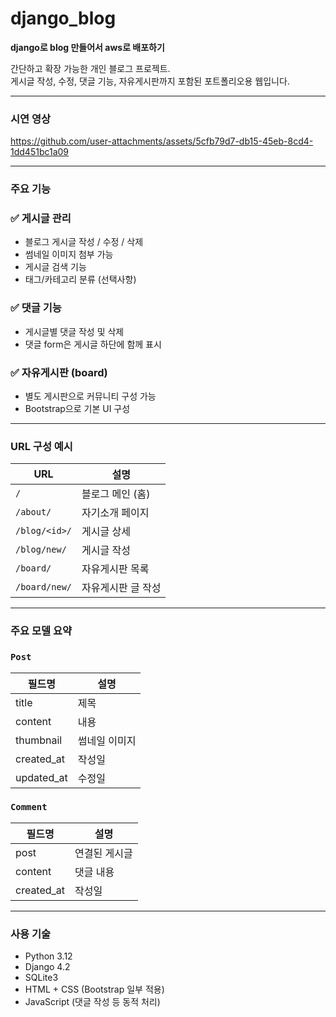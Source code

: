 # django_blog
**django로 blog 만들어서 aws로 배포하기**

간단하고 확장 가능한 개인 블로그 프로젝트.  
게시글 작성, 수정, 댓글 기능, 자유게시판까지 포함된 포트폴리오용 웹입니다.

---
### 시연 영상
https://github.com/user-attachments/assets/5cfb79d7-db15-45eb-8cd4-1dd451bc1a09

---
### 주요 기능

### ✅ 게시글 관리
- 블로그 게시글 작성 / 수정 / 삭제
- 썸네일 이미지 첨부 가능
- 게시글 검색 기능
- 태그/카테고리 분류 (선택사항)

### ✅ 댓글 기능
- 게시글별 댓글 작성 및 삭제
- 댓글 form은 게시글 하단에 함께 표시

### ✅ 자유게시판 (board)
- 별도 게시판으로 커뮤니티 구성 가능
- Bootstrap으로 기본 UI 구성

---

### URL 구성 예시

| URL | 설명 |
|-----|------|
| `/` | 블로그 메인 (홈) |
| `/about/` | 자기소개 페이지 |
| `/blog/<id>/` | 게시글 상세 |
| `/blog/new/` | 게시글 작성 |
| `/board/` | 자유게시판 목록 |
| `/board/new/` | 자유게시판 글 작성 |

---

### 주요 모델 요약

### `Post`
| 필드명 | 설명 |
|--------|------|
| title | 제목 |
| content | 내용 |
| thumbnail | 썸네일 이미지 |
| created_at | 작성일 |
| updated_at | 수정일 |

### `Comment`
| 필드명 | 설명 |
|--------|------|
| post | 연결된 게시글 |
| content | 댓글 내용 |
| created_at | 작성일 |

---

### 사용 기술

- Python 3.12
- Django 4.2
- SQLite3
- HTML + CSS (Bootstrap 일부 적용)
- JavaScript (댓글 작성 등 동적 처리)
